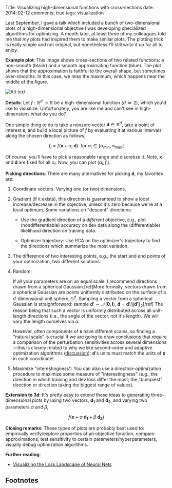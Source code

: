 Title: Visualizing high-dimensional functions with cross-sections
date: 2014-02-12
comments: true
tags: visualization

Last September, I gave a talk which included a bunch of two-dimensional plots of
a high-dimensional objective I was developing specialized algorithms for
optimizing. A month later, at least three of my colleagues told me that my plots
had inspired them to make similar plots. The plotting trick is really simple and
not original, but nonetheless I'll still write it up for all to enjoy.

**Example plot**: This image shows cross-sections of two related functions: a
non-smooth (black) and a smooth approximating function (blue). The plot shows
that the approximation is faithful to the overall shape, but sometimes
over-smooths. In this case, we miss the maximum, which happens near the middle
of the figure.

![Alt text](/blog/images/cross-section.png)


**Details**: Let $f: \mathbb{R}^d \rightarrow \mathbb{R}$ be a high-dimensional
function ($d \gg 2$), which you'd like to visualize. Unfortunately, you are like
me and can't see in high-dimensions what do you do?

One simple thing to do is take a nonzero vector $\boldsymbol{d} \in
\mathbb{R}^d$, take a point of interest $\boldsymbol{x}$, and build a local
picture of $f$ by evaluating it at various intervals along the chosen direction
as follows,

$$
f_i = f(\boldsymbol{x} + \alpha_i \ \boldsymbol{d}) \ \ \text{for } \alpha_i \in [\alpha_\min, \alpha_\max]
$$

Of course, you'll have to pick a reasonable range and discretize it. Note,
$\boldsymbol{x}$ and $\boldsymbol{d}$ are fixed for all $\alpha_i$. Now, you can
plot $(\alpha_i,f_i)$.

**Picking directions**: There are many alternatives for picking
$\boldsymbol{d}$, my favorites are:

 1. Coordinate vectors: Varying one (or two) dimensions.

 2. Gradient (if it exists), this direction is guaranteed to show a local
    increase/decrease in the objective, unless it's zero because we're at a
    local optimum. Some variations on "descent" directions:

    - Use the gradient direction of a *different* objective, e.g., plot
      (nondifferentiable) accuracy on dev data along the (differentiable)
      likelihood direction on training data.

    - Optimizer trajectory: Use PCA on the optimizer's trajectory to find the
      directions which summarize the most variation.

 3. The difference of two interesting points, e.g., the start and end points of
    your optimization, two different solutions.

 3. Random:

    If all your parameters are on an equal scale, I recommend directions drawn
    from a spherical Gaussian.[ref]More formally, vectors drawn from a spherical Gaussian are
points uniformly distributed on the surface of a $d$-dimensional unit sphere,
$\mathbb{S}^d$. Sampling a vector from a spherical Gaussian is straightforward:
sample $\boldsymbol{d'} \sim \mathcal{N}(\boldsymbol{0},\boldsymbol{I})$,
$\boldsymbol{d} = \boldsymbol{d'} / \| \boldsymbol{d'} \|_2$[/ref]
 The reason being that such a
    vector is uniformly distributed across all unit-length directions (i.e., the
    angle of the vector, not it's length). We will vary the length ourselves via
    $\alpha$.

    However, often components of $\boldsymbol{x}$ have different scales, so
    finding a "natural scale" is crucial if we are going to draw conclusions
    that require a comparison of the perturbation sensitivities across several
    dimensions&mdash;this is closely related to why we like second-order and
    adaptive optimization algorithms
    ([discussion](https://timvieira.github.io/blog/post/2016/05/27/dimensional-analysis-of-gradient-ascent/));
    $\boldsymbol{d}$'s units must match the units of $\boldsymbol{x}$ in each
    coordinate!

 4. Maximize "interestingness": You can also use a direction-optimization
    procedure to maximize some measure of "interestingness" (e.g., the direction
    in which training and dev loss differ the most; the "bumpiest" direction or
    direction taking the biggest range of values).

**Extension to 3d**: It's pretty easy to extend these ideas to generating
three-dimensional plots by using two vectors, $\boldsymbol{d_1}$ and
$\boldsymbol{d_2},$ and varying two parameters $\alpha$ and $\beta$,

$$
f(\boldsymbol{x} + \alpha \ \boldsymbol{d_1} + \beta \ \boldsymbol{d_2})
$$

**Closing remarks**: These types of plots are probably best used to: empirically
verify/explore properties of an objective function, compare approximations, test
sensitivity to certain parameters/hyperparameters, visually debug optimization
algorithms.

**Further reading**:

- [Visualizing the Loss Landscape of Neural Nets](https://arxiv.org/abs/1712.09913)


## Footnotes
